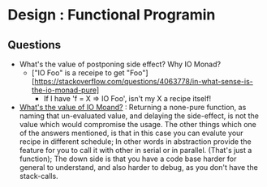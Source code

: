 # Design : Functional Programin

## Questions
- What's the value of postponing side effect? Why IO Monad?
  - ["IO Foo" is a receipe to get "Foo"][https://stackoverflow.com/questions/4063778/in-what-sense-is-the-io-monad-pure]
    - If I have 'f = X => IO Foo', isn't my X a recipe itself!
- [What's the value of IO Moand?](https://softwareengineering.stackexchange.com/questions/412100/whats-the-value-of-io-monad) : Returning a none-pure function, as naming that un-evaluated value, and delaying the side-effect, is not the value which would compromise the usage. The other things which one of the answers mentioned, is that in this case you can evalute your recipe in different schedule; In other words in abstraction provide the feature for you to call it with other in serial or in parallel. (That's just a function); The down side is that you have a code base harder for general to understand, and also harder to debug, as you don't have the stack-calls.
